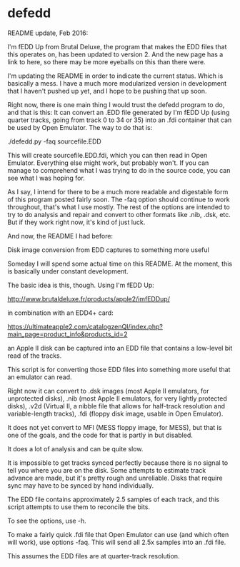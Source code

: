 defedd
======

README update, Feb 2016:

I'm fEDD Up from Brutal Deluxe, the program that makes the EDD files that this operates on, has been updated to version 2.
And the new page has a link to here, so there may be more eyeballs on this than there were.

I'm updating the README in order to indicate the current status.  Which is basically a mess.  I have a much more
modularized version in development that I haven't pushed up yet, and I hope to be pushing that up soon.

Right now, there is one main thing I would trust the defedd program to do, and that is this:
It can convert an .EDD file generated by I'm fEDD Up (using quarter tracks, going from track 0 to 34 or 35)
into an .fdi container that can be used by Open Emulator.  The way to do that is:

./defedd.py -faq sourcefile.EDD

This will create sourcefile.EDD.fdi, which you can then read in Open Emulator.  Everything else might work, but
probably won't.  If you can manage to comprehend what I was trying to do in the source code, you can see what I
was hoping for.

As I say, I intend for there to be a much more readable and digestable form of this program posted fairly soon.
The -faq option should continue to work throughout, that's what I use mostly.  The rest of the options are
intended to try to do analysis and repair and convert to other formats like .nib, .dsk, etc.  But if they work
right now, it's kind of just luck.

And now, the README I had before:

Disk image conversion from EDD captures to something more useful

Someday I will spend some actual time on this README.  At the moment, this is basically under constant development.

The basic idea is this, though.  Using I'm fEDD Up:

http://www.brutaldeluxe.fr/products/apple2/imfEDDup/

in combination with an EDD4+ card:

https://ultimateapple2.com/catalogzenQI/index.php?main_page=product_info&products_id=2

an Apple II disk can be captured into an EDD file that contains a low-level bit read of the tracks.

This script is for converting those EDD files into something more useful that an emulator can read.

Right now it can convert to .dsk images (most Apple II emulators, for unprotected disks), .nib (most Apple II emulators, for very lightly protected disks), .v2d (Virtual II, a nibble file that allows for half-track resolution and variable-length tracks), .fdi (floppy disk image, usable in Open Emulator).

It does not yet convert to MFI (MESS floppy image, for MESS), but that is one of the goals, and the code for that is partly in but disabled.

It does a lot of analysis and can be quite slow.

It is impossible to get tracks synced perfectly because there is no signal to tell you where you are on the disk.  Some attempts to estimate track advance are made, but it's pretty rough and unreliable.  Disks that require sync may have to be synced by hand individually.

The EDD file contains approximately 2.5 samples of each track, and this script attempts to use them to reconcile the bits.

To see the options, use -h.

To make a fairly quick .fdi file that Open Emulator can use (and which often will work), use options -faq.  This will send all 2.5x samples into an .fdi file.

This assumes the EDD files are at quarter-track resolution.
